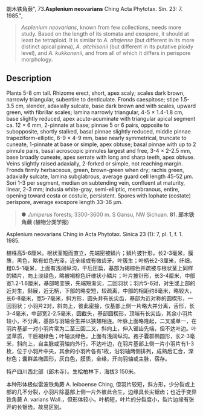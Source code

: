 朗木铁角蕨",
73.**Asplenium neovarians** Ching Acta Phytotax. Sin. 23: 7. 1985.",

> *Asplenium neovarians*, known from few collections, needs more study. Based on the length of its stomata and exospore, it should at least be tetraploid. It is similar to *A. altajense* (but different in its more distinct apical pinna), *A. aitchisonii* (but different in its putative ploidy level), and *A. kukkonenii*, and from all of which it differs in perispore morphology.

## Description
Plants 5-8 cm tall. Rhizome erect, short, apex scaly; scales dark brown, narrowly triangular, subentire to denticulate. Fronds caespitose; stipe 1.5-3.5 cm, slender, adaxially sulcate, base dark brown and with scales, upward green, with fibrillar scales; lamina narrowly triangular, 4-5 × 1.4-1.8 cm, base slightly reduced, apex acute-acuminate with triangular apical segment ca. 12 × 6 mm, 2-pinnate at base; pinnae 5 or 6 pairs, opposite to subopposite, shortly stalked, basal pinnae slightly reduced, middle pinnae trapeziform-elliptic, 6-9 × 4-9 mm, base nearly symmetrical, truncate to cuneate, 1-pinnate at base or simple, apex obtuse; basal pinnae with up to 2 pinnule pairs, basal acroscopic pinnules largest and free, 3-4 × 2-2.5 mm, base broadly cuneate, apex serrate with long and sharp teeth, apex obtuse. Veins slightly raised adaxially, 2-forked or simple, not reaching margin. Fronds firmly herbaceous, green, brown-green when dry; rachis green, adaxially sulcate, lamina subglabrous, average guard cell length 45-52 µm. Sori 1-3 per segment, median on subtending vein, confluent at maturity, linear, 2-3 mm; indusia white-gray, semi-elliptic, membranous, entire, opening toward costa or costule, persistent. Spores with lophate (costate) perispore, average exospore length 33-36 µm.

> ● *Juniperus* forests; 3300-3600 m. S Gansu, NW Sichuan.
**81. 郎木铁角蕨 (植物分类学报)**

Asplenium neovarians Ching in Acta Phytotax. Sinica 23 (1): 7, pl. 1, f. 1. 1985.

植株高5-6厘米。根状茎短而直立，先端密被鳞片；鳞片披针形，长2-3毫米，膜质，黑色，略有虹色光泽，近全缘或有微齿牙。叶簇生；叶柄长2-3厘米，纤细，粗0.5-1毫米，上面有浅阔纵沟，干后压扁，基部为褐棕色并疏被与根状茎上同样的鳞片，向上淡绿色，略被褐棕色纤维状小鳞片；叶片披针形，长3-4厘米，中部宽1.2-1.6厘米，基部略变狭，先端短渐尖，二回羽状；羽片5-6对，对生或上部的近对生，斜展，近无柄，下部的略变短，较疏离，中部的相距约8毫米，略较大，长6-8毫米，宽5-7毫米，斜方形，圆头并有长尖齿，基部为近对称的圆楔形，一回羽状；小羽片2对，斜向上，彼此密接，仅基部上侧一片略大并分离，舌形，长3-4毫米，中部宽2-2.5毫米，圆截头，基部圆楔形，顶端有长尖齿，其余小羽片较小，不分离，基部与羽轴合生并以狭翅相连。叶脉上面略隆起，二叉或单一，在羽片基部一对小羽片常为二至三回二叉，斜向上，伸入锯齿先端，但不达叶边。叶坚草质，干后褐绿色；叶轴淡绿色，上面有浅阔纵沟。孢子囊群椭圆形，长2-3毫米，斜向上，自主脉或羽轴向外行，不达叶边，在羽片基部上侧一片小羽片有1-3枚，位于小羽片中央，其余的小羽片各有1枚，沿羽轴两侧排列，成熟后汇合，深棕色；囊群盖椭圆形，灰白色，膜质，全缘，开向羽轴或主脉，宿存。

特产四川西北部（郎木寺）。生桧柏林下，海拔3 150米。

本种形体极似雷波铁角蕨 A. leiboense Ching, 但羽片较短，斜方形，少分裂或上部的几不分裂，小羽片除基部上侧一片外彼此合生，边缘具长尖锯齿；也近于变异铁角蕨 A. varians Wall.，但形体较小，叶柄短，叶片的分裂度小，裂片边缘有张开的长锯齿，故易区别。
